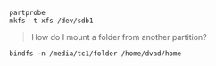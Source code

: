 ```
partprobe
mkfs -t xfs /dev/sdb1
```
> How do I mount a folder from another partition?
```
bindfs -n /media/tc1/folder /home/dvad/home
```
